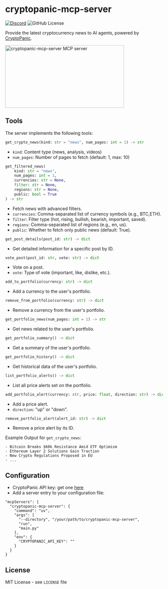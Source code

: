 # cryptopanic-mcp-server

[![Discord](https://img.shields.io/discord/1353556181251133481?cacheSeconds=3600)](https://discord.gg/aRnuu2eJ)
![GitHub License](https://img.shields.io/github/license/kukapay/blockbeats-mcp)

Provide the latest cryptocurrency news to AI agents, powered by [CryptoPanic](https://cryptopanic.com/).

<a href="https://glama.ai/mcp/servers/dp6kztv7yx">
  <img width="380" height="200" src="https://glama.ai/mcp/servers/dp6kztv7yx/badge" alt="cryptopanic-mcp-server MCP server" />
</a>

## Tools

The server implements the following tools:

```python
get_crypto_news(kind: str = "news", num_pages: int = 1) -> str
```
- `kind`: Content type (news, analysis, videos)
- `num_pages`: Number of pages to fetch (default: 1, max: 10)

```python
get_filtered_news(
    kind: str = "news",
    num_pages: int = 1,
    currencies: str = None,
    filter: str = None,
    regions: str = None,
    public: bool = True
) -> str
```
- Fetch news with advanced filters.
- `currencies`: Comma-separated list of currency symbols (e.g., BTC,ETH).
- `filter`: Filter type (hot, rising, bullish, bearish, important, saved).
- `regions`: Comma-separated list of regions (e.g., en, us).
- `public`: Whether to fetch only public news (default: True).

```python
get_post_details(post_id: str) -> dict
```
- Get detailed information for a specific post by ID.

```python
vote_post(post_id: str, vote: str) -> dict
```
- Vote on a post.
- `vote`: Type of vote (important, like, dislike, etc.).

```python
add_to_portfolio(currency: str) -> dict
```
- Add a currency to the user's portfolio.

```python
remove_from_portfolio(currency: str) -> dict
```
- Remove a currency from the user's portfolio.

```python
get_portfolio_news(num_pages: int = 1) -> str
```
- Get news related to the user's portfolio.

```python
get_portfolio_summary() -> dict
```
- Get a summary of the user's portfolio.

```python
get_portfolio_history() -> dict
```
- Get historical data of the user's portfolio.

```python
list_portfolio_alerts() -> dict
```
- List all price alerts set on the portfolio.

```python
add_portfolio_alert(currency: str, price: float, direction: str) -> dict
```
- Add a price alert.
- `direction`: "up" or "down".

```python
remove_portfolio_alert(alert_id: str) -> dict
```
- Remove a price alert by its ID.

Example Output for `get_crypto_news`:

```
- Bitcoin Breaks $60k Resistance Amid ETF Optimism
- Ethereum Layer 2 Solutions Gain Traction
- New Crypto Regulations Proposed in EU
- ...
```

## Configuration

- CryptoPanic API key: get one [here](https://cryptopanic.com/developers/api/)
- Add a server entry to your configuration file:

```
"mcpServers": { 
  "cryptopanic-mcp-server": { 
    "command": "uv", 
    "args": [ 
      "--directory", "/your/path/to/cryptopanic-mcp-server", 
      "run", 
      "main.py" 
    ], 
    "env": { 
      "CRYPTOPANIC_API_KEY": "" 
    } 
  } 
}
```

## License

MIT License - see `LICENSE` file
